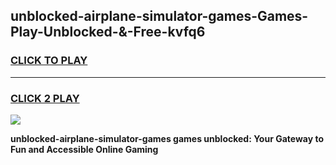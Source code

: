 
## unblocked-airplane-simulator-games-Games-Play-Unblocked-&-Free-kvfq6
<h3>
<a href="https://premium76.site?title=unblocked-airplane-simulator-games&ref=24A">CLICK TO PLAY</a></h3>
<hr>

<h3>
<a href="https://premium76.site?title=unblocked-airplane-simulator-games&ref=24A">CLICK 2 PLAY</a>
  
</h3>

<a href="https://premium76.site?title=unblocked-airplane-simulator-games&ref=24A"><img src="https://clearcache.store/games.png"></a>


**unblocked-airplane-simulator-games games unblocked: Your Gateway to Fun and Accessible Online Gaming**
